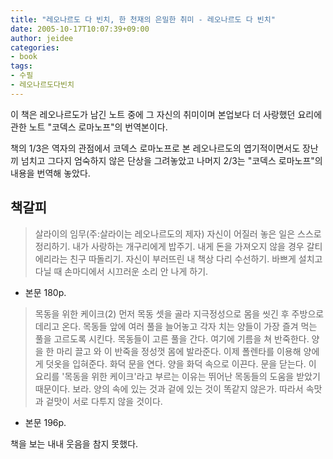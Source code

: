 ```yaml
---
title: "레오나르도 다 빈치, 한 천재의 은밀한 취미 - 레오나르도 다 빈치"
date: 2005-10-17T10:07:39+09:00
author: jeidee
categories:
- book
tags:
- 수필
- 레오나르도다빈치
---
```


 이 책은 레오나르도가 남긴 노트 중에 그 자신의 취미이며 본업보다 더 사랑했던 요리에 관한 노트 "코덱스 로마노프"의 번역본이다.

 책의 1/3은 역자의 관점에서 코덱스 로마노프로 본 레오나르도의 엽기적이면서도 장난끼 넘치고 그다지 엄숙하지 않은 단상을 그려놓았고 나머지 2/3는 "코덱스 로마노프"의 내용을 번역해 놓았다.

## 책갈피

>살라이의 임무(주:살라이는 레오나르도의 제자)
자신이 어질러 놓은 일은 스스로 정리하기.
내가 사랑하는 개구리에게 밥주기.
내게 돈을 가져오지 않을 경우 갈티에리라는 친구 따돌리기.
자신이 부러뜨린 내 책상 다리 수선하기.
바쁘게 설치고 다닐 때 손마디에서 시끄러운 소리 안 나게 하기.
- 본문 180p.

>목동을 위한 케이크(2)
 먼저 목동 셋을 골라 지극정성으로 몸을 씻긴 후 주방으로 데리고 온다. 목동들 앞에 여러 풀을 늘어놓고 각자 치는 양들이 가장 즐겨 먹는 풀을 고르도록 시킨다. 목동들이 고른 풀을 간다. 여기에 기름을 쳐 반죽한다. 양을 한 마리 끌고 와 이 반죽을 정성껏 몸에 발라준다. 이제 폴렌타를 이용해 양에게 덧옷을 입혀준다. 화덕 문을 연다. 양을 화덕 속으로 이끈다. 문을 닫는다.
이 요리를 '목동을 위한 케이크'라고 부르는 이유는 뛰어난 목동들의 도움을 받았기 때문이다. 보라. 양의 속에 있는 것과 겉에 있는 것이 똑같지 않은가. 따라서 속맛과 겉맛이 서로 다투지 않을 것이다.
- 본문 196p.

책을 보는 내내 웃음을 참지 못했다.